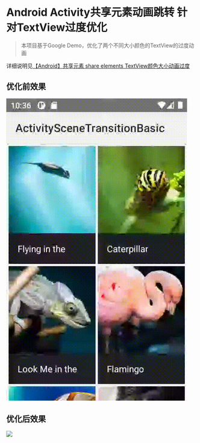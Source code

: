 
Android Activity共享元素动画跳转 针对TextView过度优化
===================================

> 本项目基于Google Demo，优化了两个不同大小颜色的TextView的过度动画

详细说明见[【Android】共享元素 share elements TextView颜色大小动画过度](https://blog.csdn.net/qq_40313347/article/details/123384872)

## 优化前效果
![](screenshots/before.gif)

## 优化后效果
![](screenshots/after.gif)
